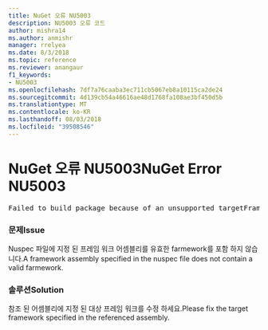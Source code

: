 ```yaml
---
title: NuGet 오류 NU5003
description: NU5003 오류 코드
author: mishra14
ms.author: anmishr
manager: rrelyea
ms.date: 8/3/2018
ms.topic: reference
ms.reviewer: anangaur
f1_keywords:
- NU5003
ms.openlocfilehash: 7df7a76caaba3ec711cb5067eb8a10115ca2de24
ms.sourcegitcommit: 4d139cb54a46616ae48d1768fa108ae3bf450d5b
ms.translationtype: MT
ms.contentlocale: ko-KR
ms.lasthandoff: 08/03/2018
ms.locfileid: "39508546"
---
```

# <a name="nuget-error-nu5003"></a><span data-ttu-id="bc20f-103">NuGet 오류 NU5003</span><span class="sxs-lookup"><span data-stu-id="bc20f-103">NuGet Error NU5003</span></span>
<pre>Failed to build package because of an unsupported targetFramework value on 'System.Net'.</pre>

### <a name="issue"></a><span data-ttu-id="bc20f-104">문제</span><span class="sxs-lookup"><span data-stu-id="bc20f-104">Issue</span></span>

<span data-ttu-id="bc20f-105">Nuspec 파일에 지정 된 프레임 워크 어셈블리를 유효한 farmework를 포함 하지 않습니다.</span><span class="sxs-lookup"><span data-stu-id="bc20f-105">A framework assembly specified in the nuspec file does not contain a valid farmework.</span></span>


### <a name="solution"></a><span data-ttu-id="bc20f-106">솔루션</span><span class="sxs-lookup"><span data-stu-id="bc20f-106">Solution</span></span>

<span data-ttu-id="bc20f-107">참조 된 어셈블리에 지정 된 대상 프레임 워크를 수정 하세요.</span><span class="sxs-lookup"><span data-stu-id="bc20f-107">Please fix the target framework specified in the referenced assembly.</span></span>

